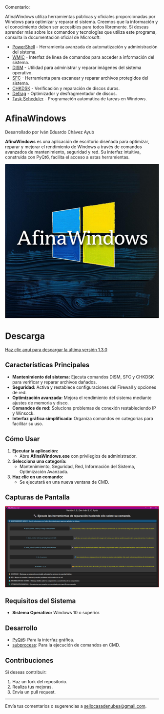 Comentario:

AfinaWindows utiliza herramientas públicas y oficiales proporcionadas por Windows para optimizar y reparar el sistema. Creemos que la información y el conocimiento deben ser accesibles para todos libremente. Si deseas aprender más sobre los comandos y tecnologías que utiliza este programa, consulta la documentación oficial de Microsoft:

- [PowerShell](https://learn.microsoft.com/en-us/powershell/) - Herramienta avanzada de automatización y administración del sistema.
- [WMIC](https://learn.microsoft.com/en-us/windows/win32/wmisdk/wmi-start-page) - Interfaz de línea de comandos para acceder a información del sistema.
- [DISM](https://learn.microsoft.com/en-us/windows-hardware/manufacture/desktop/dism-supported-platforms) - Utilidad para administrar y reparar imágenes del sistema operativo.
- [SFC](https://learn.microsoft.com/en-us/windows-server/administration/windows-commands/sfc) - Herramienta para escanear y reparar archivos protegidos del sistema.
- [CHKDSK](https://learn.microsoft.com/en-us/windows-server/administration/windows-commands/chkdsk) - Verificación y reparación de discos duros.
- [Defrag](https://learn.microsoft.com/en-us/windows-server/administration/windows-commands/defrag) - Optimizador y desfragmentador de discos.
- [Task Scheduler](https://learn.microsoft.com/en-us/windows/win32/taskschd/task-scheduler-start-page) - Programación automática de tareas en Windows.

# AfinaWindows

Desarrollado por Iván Eduardo Chávez Ayub

**AfinaWindows** es una aplicación de escritorio diseñada para optimizar, reparar y mejorar el rendimiento de Windows a través de comandos avanzados de mantenimiento, seguridad y red. Su interfaz intuitiva, construida con PyQt6, facilita el acceso a estas herramientas.

![Icono de AfinaWindows](AfinaWindows.png)

# Descarga

[Haz clic aquí para descargar la última versión 1.3.0](https://github.com/Ivan-Ayub97/AfinaWindows/releases/download/1.3.0/AfinaWindows.exe)  

## Características Principales

- **Mantenimiento del sistema:** Ejecuta comandos DISM, SFC y CHKDSK para verificar y reparar archivos dañados.
- **Seguridad:** Activa y restablece configuraciones del Firewall y opciones de red.
- **Optimización avanzada:** Mejora el rendimiento del sistema mediante ajustes de memoria y disco.
- **Comandos de red:** Soluciona problemas de conexión restableciendo IP y Winsock.
- **Interfaz gráfica simplificada:** Organiza comandos en categorías para facilitar su uso.

## Cómo Usar

1. **Ejecutar la aplicación:**
   - Abre **AfinaWindows.exe** con privilegios de administrador.
2. **Selecciona una categoría:**
   - Mantenimiento, Seguridad, Red, Información del Sistema, Optimización Avanzada.
3. **Haz clic en un comando:**
   - Se ejecutará en una nueva ventana de CMD.

## Capturas de Pantalla

![Captura de la Aplicación](Capture.png)

## Requisitos del Sistema

- **Sistema Operativo:** Windows 10 o superior.

## Desarrollo

- [PyQt6](https://pypi.org/project/PyQt6/): Para la interfaz gráfica.
- [subprocess](https://docs.python.org/3/library/subprocess.html): Para la ejecución de comandos en CMD.

## Contribuciones

Si deseas contribuir:

1. Haz un fork del repositorio.
2. Realiza tus mejoras.
3. Envía un pull request.

---

Envía tus comentarios o sugerencias a [sellocasadenubes@gmail.com](mailto:sellocasadenubes@gmail.com).
